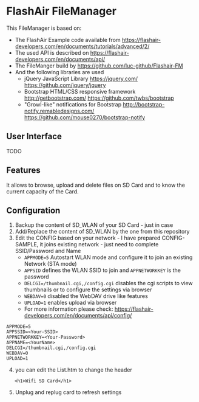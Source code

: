 # FlashAir FileManager

This FileManager is based on:
  * The FlashAir Example code available from 
    https://flashair-developers.com/en/documents/tutorials/advanced/2/
  * The used API is described on
    https://flashair-developers.com/en/documents/api/
  * The FileManger build by https://github.com/luc-github/Flashair-FM
  * And the following libraries are used
    * jQuery JavaScript Library https://jquery.com/ https://github.com/jquery/jquery
	* Bootstrap HTML/CSS responsive framework http://getbootstrap.com/ https://github.com/twbs/bootstrap
	* "Growl-like" notifications for Bootstrap http://bootstrap-notify.remabledesigns.com/ https://github.com/mouse0270/bootstrap-notify
 
## User Interface

TODO

## Features

It allows to browse, upload and delete files on SD Card and to know the current capacity of the Card.

## Configuration

 1. Backup the content of SD_WLAN of your SD Card - just in case
 2. Add/Replace the content of SD_WLAN by the one from this repository 
 3. Edit the CONFIG based on your network - I have prepared CONFIG-SAMPLE, it joins existing network - just need to complete SSID/Password and Name    
    * `APPMODE=5` Autostart WLAN mode and configure it to join an existing Network (STA mode)
	* `APPSID` defines the WLAN SSID to join and `APPNETWORKKEY` is the password
	* `DELCGI=/thumbnail.cgi,/config.cgi` disables the cgi scripts to view thumbnails or to configure the settings via browser
	* `WEBDAV=0` disabled the WebDAV drive like features
	* `UPLOAD=1` enables upload via browser
	* For more information please check: https://flashair-developers.com/en/documents/api/config/

```
APPMODE=5   
APPSSID=<Your-SSID>   
APPNETWORKKEY=<Your-Password>   
APPNAME=<YourName>  
DELCGI=/thumbnail.cgi,/config.cgi
WEBDAV=0
UPLOAD=1
```

 4. you can edit the List.htm to change the header
```
   <h1>Wifi SD Card</h1>
```
 
 5. Unplug and replug card to refresh settings
